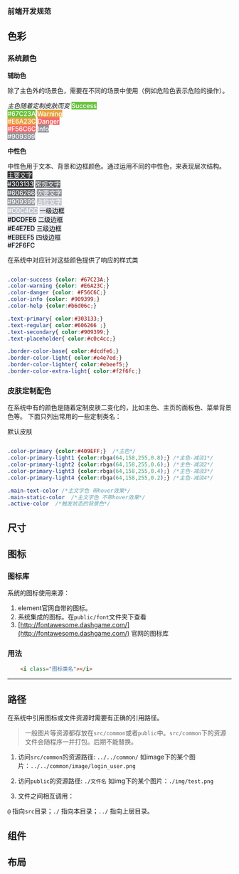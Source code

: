 ###  前端开发规范

## 色彩
   
   ### 系统颜色
   
   **辅助色**
   
   除了主色外的场景色，需要在不同的场景中使用（例如危险色表示危险的操作）。

   *主色随着定制皮肤而变*
<el-row :gutter="12">
    <el-col :span="6">
        <el-card style="background:#67C23A;color:#fff;font-weight:500">Success <br/> #67C23A</el-card>
    </el-col>
    <el-col :span="6">
        <el-card style="background:#E6A23C;color:#fff;font-weight:500">Warning <br/> #E6A23C</el-card>
    </el-col>
    <el-col :span="6">
        <el-card style="background:#F56C6C;color:#fff;font-weight:500">Danger <br/> #F56C6C</el-card>
    </el-col>
    <el-col :span="6">
        <el-card style="background:#909399;color:#fff;font-weight:500">Info <br/> #909399</el-card>
    </el-col>
</el-row>

**中性色**

中性色用于文本、背景和边框颜色。通过运用不同的中性色，来表现层次结构。
<el-row :gutter="12">
    <el-col :span="6">
        <el-card style="background:#303133;color:#fff;font-weight:500">主要文字 <br/> #303133</el-card>
        <el-card style="background:#606266;color:#fff;font-weight:500">常规文字 <br/> #606266</el-card>
        <el-card style="background:#909399;color:#fff;font-weight:500">次要文字 <br/> #909399</el-card>
        <el-card style="background:#C0C4CC;color:#fff;font-weight:500">占位文字 <br/> #C0C4CC</el-card>
    </el-col>
    <el-col :span="6">
        <el-card style="background:#DCDFE6;color:#000;font-weight:500">一级边框 <br/> #DCDFE6</el-card>
        <el-card style="background:#E4E7ED;color:#000;font-weight:500">二级边框 <br/> #E4E7ED</el-card>
        <el-card style="background:#EBEEF5;color:#000;font-weight:500">三级边框 <br/> #EBEEF5</el-card>
        <el-card style="background:#F2F6FC;color:#000;font-weight:500">四级边框 <br/> #F2F6FC</el-card>
    </el-col>
</el-row>


在系统中对应针对这些颜色提供了响应的样式类 

```css

.color-success {color: #67C23A;} 
.color-warning {color: #E6A23C;} 
.color-danger {color: #F56C6C;} 
.color-info {color: #909399;} 
.color-help {color:#b6d06c;} 

.text-primary{ color:#303133;} 
.text-regular{ color:#606266 ;} 
.text-secondary{ color:#909399;}
.text-placeholder{ color:#c0c4cc;}

.border-color-base{ color:#dcdfe6;}
.border-color-light{ color:#e4e7ed;}
.border-color-lighter{ color:#ebeef5;}
.border-color-extra-light{ color:#f2f6fc;}

```

 ### 皮肤定制配色
  
   在系统中有的颜色是随着定制皮肤二变化的，比如主色、主页的面板色、菜单背景色等。
   下面只列出常用的一些定制类名：


默认皮肤

```css

.color-primary {color:#409EFF;}  /*主色*/
.color-primary-light1 {color:rbga(64,158,255,0.8);} /*主色-减淡1*/
.color-primary-light2 {color:rbga(64,158,255,0.6);} /*主色-减淡2*/
.color-primary-light3 {color:rbga(64,158,255,0.4);} /*主色-减淡3*/
.color-primary-light4 {color:rbga(64,158,255,0.2);} /*主色-减淡4*/

.main-text-color /*主文字色 带hover效果*/
.main-static-color  /*主文字色 不带hover效果*/
.active-color  /*触发状态的背景色*/

```


## 尺寸



## 图标

### 图标库

系统的图标使用来源：

1. element官网自带的图标。
2. 系统集成的图标。在`public/font`文件夹下查看
3. [http://fontawesome.dashgame.com/](http://fontawesome.dashgame.com/) 官网的图标库


### 用法

```html
    <i class="图标类名"></i>
```

---

## 路径

在系统中引用图标或文件资源时需要有正确的引用路径。

> 一般图片等资源都存放在`src/common`或者`public`中。`src/common`下的资源文件会随程序一并打包。后期不能替换。

1. 访问`src/common`的资源路径: `../../common/`  如image下的某个图片：`../../common/image/login_user.png`

2. 访问`public`的资源路径: `./文件名`  如img下的某个图片：`./img/test.png`

3. 文件之间相互调用：

`@` 指向`src`目录；`./` 指向本目录；`../` 指向上层目录。

## 组件

## 布局


